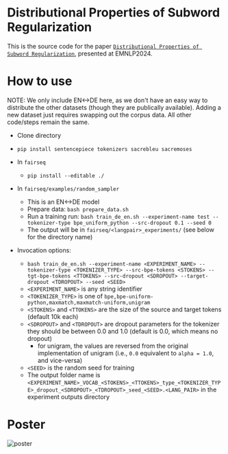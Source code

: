 # Distributional Properties of Subword Regularization

This is the source code for the paper [`Distributional Properties of Subword Regularization`](https://aclanthology.org/2024.emnlp-main.600/), presented at EMNLP2024.

# How to use

NOTE: We only include EN<->DE here, as we don't have an easy way to distribute the other datasets (though they are publically available). Adding a new dataset just requires swapping out the corpus data. All other code/steps remain the same.

- Clone directory
- `pip install sentencepiece tokenizers sacrebleu sacremoses`
- In `fairseq`
    - `pip install --editable ./`
- In `fairseq/examples/random_sampler`
    - This is an EN<->DE model
    - Prepare data: `bash prepare_data.sh`
    - Run a training run: `bash train_de_en.sh --experiment-name test --tokenizer-type bpe_uniform_python --src-dropout 0.1 --seed 0`
    - The output will be in `fairseq/<langpair>_experiments/` (see below for the directory name)


- Invocation options:
    - `bash train_de_en.sh --experiment-name <EXPERIMENT_NAME> --tokenizer-type <TOKENIZER_TYPE> --src-bpe-tokens <STOKENS> --tgt-bpe-tokens <TTOKENS> --src-dropout <SDROPOUT> --target-dropout <TDROPOUT> --seed <SEED>`
    - `<EXPERIMENT_NAME>` is any string identifier
    - `<TOKENIZER_TYPE>` is one of `bpe,bpe-uniform-python,maxmatch,maxmatch-uniform,unigram`
    - `<STOKENS>` and `<TTOKENS>` are the size of the source and target tokens (default 10k each)
    - `<SDROPOUT>` and `<TDROPOUT>` are dropout parameters for the tokenizer they should be between 0.0 and 1.0 (default is 0.0, which means no dropout)
        - for unigram, the values are reversed from the original implementation of unigram (i.e., `0.0` equivalent to `alpha = 1.0`, and vice-versa)
    - `<SEED>` is the random seed for training
    - The output folder name is `<EXPERIMENT_NAME>_VOCAB_<STOKENS>_<TTOKENS>_type_<TOKENIZER_TYPE>_dropout_<SDROPOUT>_<TDROPOUT>_seed_<SEED>.<LANG_PAIR>` in the experiment outputs directory
 
# Poster
![poster](https://github.com/user-attachments/assets/7bd73e72-fc9e-488b-8faa-f9e1bbcd3c3e)
